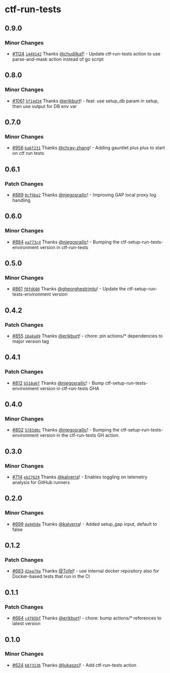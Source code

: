 # ctf-run-tests

## 0.9.0

### Minor Changes

- [#1124](https://github.com/smartcontractkit/.github/pull/1124)
  [`1449142`](https://github.com/smartcontractkit/.github/commit/1449142cf43c5e2e8efe2d50a13729ef4fcffd82)
  Thanks [@chudilka1](https://github.com/chudilka1)! - Update ctf-run-tests
  action to use parse-and-mask action instead of go script

## 0.8.0

### Minor Changes

- [#1061](https://github.com/smartcontractkit/.github/pull/1061)
  [`5f14d34`](https://github.com/smartcontractkit/.github/commit/5f14d34c3731300c76f711a5ce6c5697a4824df3)
  Thanks [@erikburt](https://github.com/erikburt)! - feat: use setup_db param in
  setup, then use output for DB env var

## 0.7.0

### Minor Changes

- [#956](https://github.com/smartcontractkit/.github/pull/956)
  [`6a6f231`](https://github.com/smartcontractkit/.github/commit/6a6f23140de2d90b020ba3795568d2ed85cb11b9)
  Thanks [@chray-zhang](https://github.com/chray-zhang)! - Adding gauntlet plus
  plus to start on ctf run tests

## 0.6.1

### Patch Changes

- [#889](https://github.com/smartcontractkit/.github/pull/889)
  [`0cf9be2`](https://github.com/smartcontractkit/.github/commit/0cf9be26805b7569e931322d0a6e7bfcccc62e25)
  Thanks [@njegosrailic](https://github.com/njegosrailic)! - Improving GAP local
  proxy log handling

## 0.6.0

### Minor Changes

- [#884](https://github.com/smartcontractkit/.github/pull/884)
  [`ea773c4`](https://github.com/smartcontractkit/.github/commit/ea773c461be417951e857c50d32b78e9b06b0ff4)
  Thanks [@njegosrailic](https://github.com/njegosrailic)! - Bumping the
  ctf-setup-run-tests-environment version in ctf-run-tests

## 0.5.0

### Minor Changes

- [#861](https://github.com/smartcontractkit/.github/pull/861)
  [`f0fd680`](https://github.com/smartcontractkit/.github/commit/f0fd680f962d09b599c38c8408a54b0cbd1c1eb1)
  Thanks [@gheorghestrimtu](https://github.com/gheorghestrimtu)! - Update the
  ctf-setup-run-tests-environment version

## 0.4.2

### Patch Changes

- [#855](https://github.com/smartcontractkit/.github/pull/855)
  [`18a8a89`](https://github.com/smartcontractkit/.github/commit/18a8a89b23006355003b705d55acaf329c384d94)
  Thanks [@erikburt](https://github.com/erikburt)! - chore: pin actions/\*
  dependencies to major version tag

## 0.4.1

### Patch Changes

- [#812](https://github.com/smartcontractkit/.github/pull/812)
  [`b518a6f`](https://github.com/smartcontractkit/.github/commit/b518a6f3a245229d0e5ce5c16a39943d6397dd1d)
  Thanks [@njegosrailic](https://github.com/njegosrailic)! - Bump
  ctf-setup-run-tests-environment version in ctf-run-tests GHA

## 0.4.0

### Minor Changes

- [#802](https://github.com/smartcontractkit/.github/pull/802)
  [`5783d6c`](https://github.com/smartcontractkit/.github/commit/5783d6c4356d12b5a12577e86fb57fe261a3e600)
  Thanks [@njegosrailic](https://github.com/njegosrailic)! - Bumping the
  ctf-setup-run-tests-environment version in the ctf-run-tests GH action.

## 0.3.0

### Minor Changes

- [#714](https://github.com/smartcontractkit/.github/pull/714)
  [`eb27629`](https://github.com/smartcontractkit/.github/commit/eb27629a61be158e182f3d078846f28d0c71bd69)
  Thanks [@kalverra](https://github.com/kalverra)! - Enables toggling on
  telemetry analysis for GitHub runners

## 0.2.0

### Minor Changes

- [#699](https://github.com/smartcontractkit/.github/pull/699)
  [`da9458e`](https://github.com/smartcontractkit/.github/commit/da9458ee8cdd77c0d1143b69b9d3cc4df7cd7d71)
  Thanks [@kalverra](https://github.com/kalverra)! - Added setup_gap input,
  default to false

## 0.1.2

### Patch Changes

- [#683](https://github.com/smartcontractkit/.github/pull/683)
  [`d2ea79a`](https://github.com/smartcontractkit/.github/commit/d2ea79aa78dfe33f4d3ab4d8ede8cd28980467cf)
  Thanks [@Tofel](https://github.com/Tofel)! - use internal docker repository
  also for Docker-based tests that run in the CI

## 0.1.1

### Patch Changes

- [#664](https://github.com/smartcontractkit/.github/pull/664)
  [`c4705bf`](https://github.com/smartcontractkit/.github/commit/c4705bfdbf6c8e57c080d82a3c4f013aa96a2dfb)
  Thanks [@erikburt](https://github.com/erikburt)! - chore: bump actions/\*
  references to latest version

## 0.1.0

### Minor Changes

- [#624](https://github.com/smartcontractkit/.github/pull/624)
  [`b873136`](https://github.com/smartcontractkit/.github/commit/b8731364b119e88983e94b0c4da87fc27ddb41b8)
  Thanks [@lukaszcl](https://github.com/lukaszcl)! - Add ctf-run-tests action
